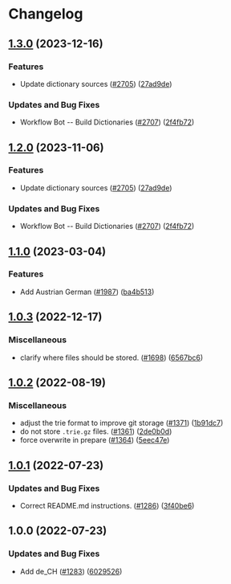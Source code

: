 # Changelog

## [1.3.0](https://github.com/Kurt-von-Laven/cspell-dicts/compare/@cspell/dict-de-ch-v1.2.0...@cspell/dict-de-ch@1.3.0) (2023-12-16)


### Features

* Update dictionary sources ([#2705](https://github.com/Kurt-von-Laven/cspell-dicts/issues/2705)) ([27ad9de](https://github.com/Kurt-von-Laven/cspell-dicts/commit/27ad9de120fc71bc1b9a2aacc4407c423aeee2fd))


### Updates and Bug Fixes

* Workflow Bot -- Build Dictionaries ([#2707](https://github.com/Kurt-von-Laven/cspell-dicts/issues/2707)) ([2f4fb72](https://github.com/Kurt-von-Laven/cspell-dicts/commit/2f4fb72ad0b370c78bdbc19f38ee6a452e767010))

## [1.2.0](https://github.com/streetsidesoftware/cspell-dicts/compare/@cspell/dict-de-ch@1.1.0...@cspell/dict-de-ch@1.2.0) (2023-11-06)


### Features

* Update dictionary sources ([#2705](https://github.com/streetsidesoftware/cspell-dicts/issues/2705)) ([27ad9de](https://github.com/streetsidesoftware/cspell-dicts/commit/27ad9de120fc71bc1b9a2aacc4407c423aeee2fd))


### Updates and Bug Fixes

* Workflow Bot -- Build Dictionaries ([#2707](https://github.com/streetsidesoftware/cspell-dicts/issues/2707)) ([2f4fb72](https://github.com/streetsidesoftware/cspell-dicts/commit/2f4fb72ad0b370c78bdbc19f38ee6a452e767010))

## [1.1.0](https://github.com/streetsidesoftware/cspell-dicts/compare/@cspell/dict-de-ch@1.0.3...@cspell/dict-de-ch@1.1.0) (2023-03-04)


### Features

* Add Austrian German ([#1987](https://github.com/streetsidesoftware/cspell-dicts/issues/1987)) ([ba4b513](https://github.com/streetsidesoftware/cspell-dicts/commit/ba4b5134d6832fc20e1e897df358e93554591958))

## [1.0.3](https://github.com/streetsidesoftware/cspell-dicts/compare/@cspell/dict-de-ch@1.0.2...@cspell/dict-de-ch@1.0.3) (2022-12-17)


### Miscellaneous

* clarify where files should be stored. ([#1698](https://github.com/streetsidesoftware/cspell-dicts/issues/1698)) ([6567bc6](https://github.com/streetsidesoftware/cspell-dicts/commit/6567bc62130404cb32945bdcc3bf07316c839396))

## [1.0.2](https://github.com/streetsidesoftware/cspell-dicts/compare/@cspell/dict-de-ch@1.0.1...@cspell/dict-de-ch@1.0.2) (2022-08-19)


### Miscellaneous

* adjust the trie format to improve git storage ([#1371](https://github.com/streetsidesoftware/cspell-dicts/issues/1371)) ([1b91dc7](https://github.com/streetsidesoftware/cspell-dicts/commit/1b91dc7ff869ca1d7ece87910da9adce12504085))
* do not store `.trie.gz` files. ([#1361](https://github.com/streetsidesoftware/cspell-dicts/issues/1361)) ([2de0b0d](https://github.com/streetsidesoftware/cspell-dicts/commit/2de0b0df4b8addfd69e2e6899c05f8b502799b7c))
* force overwrite in prepare ([#1364](https://github.com/streetsidesoftware/cspell-dicts/issues/1364)) ([5eec47e](https://github.com/streetsidesoftware/cspell-dicts/commit/5eec47e223f1dd6370fcbc3c1b6b0361c92bbddf))

## [1.0.1](https://github.com/streetsidesoftware/cspell-dicts/compare/@cspell/dict-de-ch@1.0.0...@cspell/dict-de-ch@1.0.1) (2022-07-23)


### Updates and Bug Fixes

* Correct README.md instructions. ([#1286](https://github.com/streetsidesoftware/cspell-dicts/issues/1286)) ([3f40be6](https://github.com/streetsidesoftware/cspell-dicts/commit/3f40be691c1760ca812494944f9f6b3683ef2622))

## 1.0.0 (2022-07-23)


### Updates and Bug Fixes

* Add de_CH ([#1283](https://github.com/streetsidesoftware/cspell-dicts/issues/1283)) ([6029526](https://github.com/streetsidesoftware/cspell-dicts/commit/602952633d2b0b578513f6230f32634c57d68c41))
